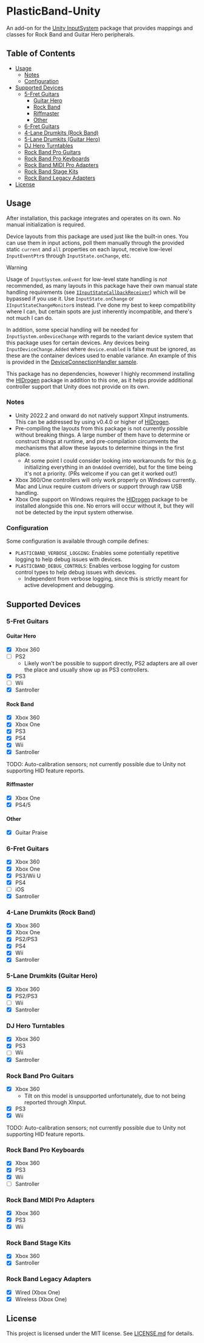 # PlasticBand-Unity

An add-on for the [Unity InputSystem](https://github.com/Unity-Technologies/InputSystem) package that provides mappings and classes for Rock Band and Guitar Hero peripherals.

## Table of Contents

- [Usage](#usage)
  - [Notes](#notes)
  - [Configuration](#configuration)
- [Supported Devices](#supported-devices)
  - [5-Fret Guitars](#5-fret-guitars)
    - [Guitar Hero](#guitar-hero)
    - [Rock Band](#rock-band)
    - [Riffmaster](#riffmaster)
    - [Other](#other)
  - [6-Fret Guitars](#6-fret-guitars)
  - [4-Lane Drumkits (Rock Band)](#4-lane-drumkits-rock-band)
  - [5-Lane Drumkits (Guitar Hero)](#5-lane-drumkits-guitar-hero)
  - [DJ Hero Turntables](#dj-hero-turntables)
  - [Rock Band Pro Guitars](#rock-band-pro-guitars)
  - [Rock Band Pro Keyboards](#rock-band-pro-keyboards)
  - [Rock Band MIDI Pro Adapters](#rock-band-midi-pro-adapters)
  - [Rock Band Stage Kits](#rock-band-stage-kits)
  - [Rock Band Legacy Adapters](#rock-band-legacy-adapters)
- [License](#license)

## Usage

After installation, this package integrates and operates on its own. No manual initialization is required.

Device layouts from this package are used just like the built-in ones. You can use them in input actions, poll them manually through the provided static `current` and `all` properties on each layout, receive low-level `InputEventPtr`s through `InputState.onChange`, etc.

> [!WARNING]
> Usage of `InputSystem.onEvent` for low-level state handling is *not* recommended, as many layouts in this package have their own manual state handling requirements (see [`IInputStateCallbackReceiver`](https://docs.unity3d.com/Packages/com.unity.inputsystem@1.8/api/UnityEngine.InputSystem.LowLevel.IInputStateCallbackReceiver.html)) which will be bypassed if you use it. Use `InputState.onChange` or `IInputStateChangeMonitor`s instead. I've done my best to keep compatibility where I can, but certain spots are just inherently incompatible, and there's not much I can do.
>
> In addition, some special handling will be needed for `InputSystem.onDeviceChange` with regards to the variant device system that this package uses for certain devices. Any devices being `InputDeviceChange.Added` where `device.enabled` is false must be ignored, as these are the container devices used to enable variance. An example of this is provided in the [DeviceConnectionHandler sample](Samples~/DeviceConnectionHandler/DeviceConnectionHandler.cs).

This package has no dependencies, however I highly recommend installing the [HIDrogen](https://github.com/TheNathannator/HIDrogen) package in addition to this one, as it helps provide additional controller support that Unity does not provide on its own.

### Notes

- Unity 2022.2 and onward do not natively support XInput instruments. This can be addressed by using v0.4.0 or higher of [HIDrogen](https://github.com/TheNathannator/HIDrogen).
- Pre-compiling the layouts from this package is not currently possible without breaking things. A large number of them have to determine or construct things at runtime, and pre-compilation circumvents the mechanisms that allow these layouts to determine things in the first place.
  - At some point I could consider looking into workarounds for this (e.g. initializing everything in an `OnAdded` override), but for the time being it's not a priority. (PRs welcome if you can get it worked out!)
- Xbox 360/One controllers will only work properly on Windows currently. Mac and Linux require custom drivers or support through raw USB handling.
- Xbox One support on Windows requires the [HIDrogen](https://github.com/TheNathannator/HIDrogen) package to be installed alongside this one. No errors will occur without it, but they will not be detected by the input system otherwise.

### Configuration

Some configuration is available through compile defines:

- `PLASTICBAND_VERBOSE_LOGGING`: Enables some potentially repetitive logging to help debug issues with devices.
- `PLASTICBAND_DEBUG_CONTROLS`: Enables verbose logging for custom control types to help debug issues with devices.
  - Independent from verbose logging, since this is strictly meant for active development and debugging.

## Supported Devices

### 5-Fret Guitars

#### Guitar Hero

- [x] Xbox 360
- [ ] PS2
  - Likely won't be possible to support directly, PS2 adapters are all over the place and usually show up as PS3 controllers.
- [x] PS3
- [ ] Wii
- [x] Santroller

#### Rock Band

- [x] Xbox 360
- [x] Xbox One
- [x] PS3
- [x] PS4
- [x] Wii
- [x] Santroller

TODO: Auto-calibration sensors; not currently possible due to Unity not supporting HID feature reports.

#### Riffmaster

- [x] Xbox One
- [x] PS4/5

#### Other

- [x] Guitar Praise

### 6-Fret Guitars

- [x] Xbox 360
- [x] Xbox One
- [x] PS3/Wii U
- [x] PS4
- [ ] iOS
- [x] Santroller

### 4-Lane Drumkits (Rock Band)

- [x] Xbox 360
- [x] Xbox One
- [x] PS2/PS3
- [x] PS4
- [x] Wii
- [x] Santroller

### 5-Lane Drumkits (Guitar Hero)

- [x] Xbox 360
- [x] PS2/PS3
- [ ] Wii
- [x] Santroller

### DJ Hero Turntables

- [x] Xbox 360
- [x] PS3
- [ ] Wii
- [x] Santroller

### Rock Band Pro Guitars

- [x] Xbox 360
  - Tilt on this model is unsupported unfortunately, due to not being reported through XInput.
- [x] PS3
- [x] Wii

TODO: Auto-calibration sensors; not currently possible due to Unity not supporting HID feature reports.

### Rock Band Pro Keyboards

- [x] Xbox 360
- [x] PS3
- [x] Wii
- [ ] Santroller

### Rock Band MIDI Pro Adapters

- [x] Xbox 360
- [x] PS3
- [x] Wii

### Rock Band Stage Kits

- [x] Xbox 360
- [x] Santroller

### Rock Band Legacy Adapters

- [x] Wired (Xbox One)
- [x] Wireless (Xbox One)

## License

This project is licensed under the MIT license. See [LICENSE.md](LICENSE.md) for details.
